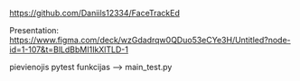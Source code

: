 https://github.com/Daniils12334/FaceTrackEd

Presentation:
https://www.figma.com/deck/wzGdadrqw0QDuo53eCYe3H/Untitled?node-id=1-107&t=BlLdBbMI1IkXlTLD-1

pievienojis pytest funkcijas --> main_test.py
